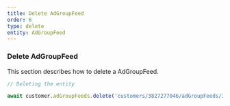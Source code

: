```yaml
---
title: Delete AdGroupFeed
order: 6
type: delete
entity: AdGroupFeed
---
```


### Delete AdGroupFeed

This section describes how to delete a AdGroupFeed.

```javascript
// Deleting the entity

await customer.adGroupFeeds.delete('customers/3827277046/adGroupFeeds/36337683057~43009393')
```
